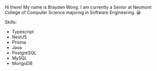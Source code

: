 Hi there! My name is Brayden Wong. I am currently a Senior at Neumont College of Computer Science majoring in Software Engineering. 😀

Skills:

- Typescript
- NestJS
- Prisma
- Java
- PostgreSQL
- MySQL
- MongoDB
